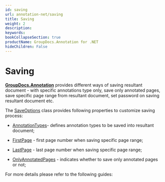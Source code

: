 ```yaml
---
id: saving
url: annotation-net/saving
title: Saving
weight: 2
description: 
keywords: 
bookCollapseSection: true
productName: GroupDocs.Annotation for .NET
hideChildren: False
---
```

# Saving

[**GroupDocs.Annotation**](https://products.groupdocs.com/annotation/net) provides different ways of saving resultant document - with specific annotations type only, save only annotated pages, save specific page range from resultant document, set password on saving resultant document etc.

The [SaveOptions](https://apireference.groupdocs.com/annotation/net/groupdocs.annotation.options/saveoptions) class provides following properties to customize saving process:

*   [AnnotationTypes](https://apireference.groupdocs.com/annotation/net/groupdocs.annotation.options/saveoptions/properties/annotationtypes)\- defines annotation types to be saved into resultant document;
    
*   [FirstPage](https://apireference.groupdocs.com/annotation/net/groupdocs.annotation.options/saveoptions/properties/firstpage) - first page number when saving specific page range;
    
*   [LastPage](https://apireference.groupdocs.com/annotation/net/groupdocs.annotation.options/saveoptions/properties/lastpage) - last page number when saving specific page range;
    
*   [OnlyAnnotatedPages](https://apireference.groupdocs.com/annotation/net/groupdocs.annotation.options/saveoptions/properties/onlyannotatedpages) - indicates whether to save only annotated pages or not;
    

For more details please refer to the following guides:
